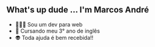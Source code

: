 ## What's up dude ... I'm Marcos André

- 👨🏻‍💻 Sou um dev para web 
- 🦅 Cursando meu 3° ano de inglês
- 👽 Toda ajuda é bem recebida!!

